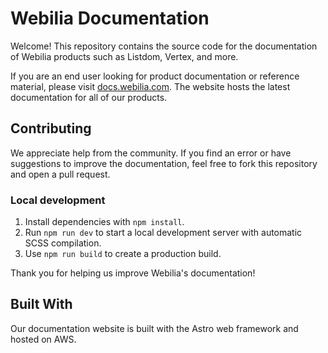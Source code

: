 # Webilia Documentation

Welcome! This repository contains the source code for the documentation of Webilia products such as Listdom, Vertex, and more.

If you are an end user looking for product documentation or reference material, please visit [docs.webilia.com](https://docs.webilia.com). The website hosts the latest documentation for all of our products.

## Contributing

We appreciate help from the community. If you find an error or have suggestions to improve the documentation, feel free to fork this repository and open a pull request.

### Local development

1. Install dependencies with `npm install`.
2. Run `npm run dev` to start a local development server with automatic SCSS compilation.
3. Use `npm run build` to create a production build.

Thank you for helping us improve Webilia's documentation!

## Built With

Our documentation website is built with the Astro web framework and hosted on AWS.

